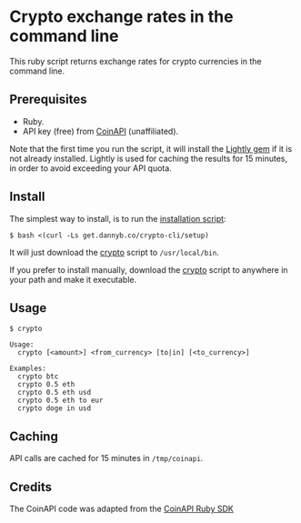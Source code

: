 # Crypto exchange rates in the command line

This ruby script returns exchange rates for crypto currencies in the command
line.

## Prerequisites

- Ruby.
- API key (free) from [CoinAPI](https://www.coinapi.io/) (unaffiliated).

Note that the first time you run the script, it will install the
[Lightly gem](https://github.com/DannyBen/lightly) if it is not already
installed. Lightly is used for caching the results for 15 minutes, in order to avoid
exceeding your API quota.

## Install

The simplest way to install, is to run the [installation script](setup):

```shell
$ bash <(curl -Ls get.dannyb.co/crypto-cli/setup)
```

It will just download the [crypto](crypto) script to `/usr/local/bin`.

If you prefer to install manually, download the [crypto](crypto) script to
anywhere in your path and make it executable.

## Usage

```
$ crypto

Usage:
  crypto [<amount>] <from_currency> [to|in] [<to_currency>]

Examples:
  crypto btc
  crypto 0.5 eth
  crypto 0.5 eth usd
  crypto 0.5 eth to eur
  crypto doge in usd
```

## Caching

API calls are cached for 15 minutes in `/tmp/coinapi`.

## Credits

The CoinAPI code was adapted from the
[CoinAPI Ruby SDK](https://github.com/coinapi/coinapi-sdk/tree/master/data-api/ruby-rest)

